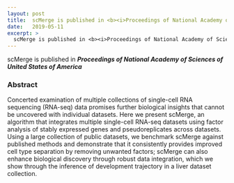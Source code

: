 ```yaml
---
layout: post
title:  scMerge is published in <b><i>Proceedings of National Academy of Sciences of United States of America</i></b>
date:   2019-05-11
excerpt: >
  scMerge is published in <b><i>Proceedings of National Academy of Sciences of United States of America</i></b>
---
```

  scMerge is published in <b><i>Proceedings of National Academy of Sciences of United States of America</i></b>


### Abstract

Concerted examination of multiple collections of single-cell RNA sequencing (RNA-seq) data promises further biological insights that cannot be uncovered with individual datasets. Here we present scMerge, an algorithm that integrates multiple single-cell RNA-seq datasets using factor analysis of stably expressed genes and pseudoreplicates across datasets. Using a large collection of public datasets, we benchmark scMerge against published methods and demonstrate that it consistently provides improved cell type separation by removing unwanted factors; scMerge can also enhance biological discovery through robust data integration, which we show through the inference of development trajectory in a liver dataset collection.